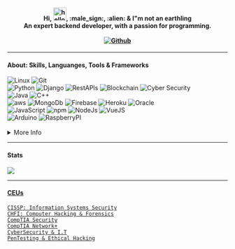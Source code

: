 <h4 align="center">
Hi, <img src="https://user-images.githubusercontent.com/61727167/114547962-cecc6b80-9c67-11eb-9697-b1c5a8c8ff46.gif" alt="hello" width="30px">, :male_sign:, :alien: & I"m not an earthling
<br>
An expert backend developer, with a passion for programming.
<br><br>
<a href="https://github.com/vicqtor"><img src="https://img.shields.io/badge/GitHub-white?style=for-the-badge&logo=github&logoColor=black" alt="Github"></a>
</h4>

<hr>
<h4 align="left"> About: Skills, Languanges, Tools & Frameworks </h4>
<div align="left">
<img src="https://img.shields.io/badge/Linux-000000?style=for-the-badge&logo=linux&logoColor=darkred" alt="Linux">
<img src="https://img.shields.io/badge/Git-F05032?style=for-the-badge&logo=git&logoColor=white" alt="Git">
<br>
<img src="https://img.shields.io/badge/Python-3776AB?style=for-the-badge&logo=python&logoColor=white" alt="Python">
<img src="https://img.shields.io/badge/Django-darkgreen?style=for-the-badge&logo=django" alt="Django">
<img src="https://img.shields.io/badge/RestApis-black?style=for-the-badge&logo=api" alt="RestAPIs">
<img src="https://img.shields.io/badge/Blockchain-000000?style=for-the-badge&logo=blockchain&logoColor=darkorange" alt="Blockchain">
<img src="https://img.shields.io/badge/Cyber Security-darkred?style=for-the-badge&logo=cyber&logoColor=black" alt="Cyber Security">
<br>
<img src="https://img.shields.io/badge/Java SE|EE|ME|FX-white?style=for-the-badge&logo=java&logoColor=darkred" alt="Java">
<img src="https://img.shields.io/badge/C++-000000?style=for-the-badge&logo=cplusplus&logoColor=3776AB" alt="C++">
<br>
<img src="https://img.shields.io/badge/aws-000000?style=for-the-badge&logo=amazon" alt="aws">
<img src="https://img.shields.io/badge/Mongo-00000F?style=for-the-badge&logo=mongodb" alt="MongoDb">
<img src="https://img.shields.io/badge/Firebase-ffca28?style=for-the-badge&logo=firebase&logoColor=black" alt="Firebase">
<img src="https://img.shields.io/badge/Heroku-430098?style=for-the-badge&logo=heroku&logoColor=white" alt="Heroku">
<img src="https://img.shields.io/badge/Oracle-000000?style=for-the-badge&logo=oracle&logoColor=darkred" alt="Oracle">
<br>
<img src="https://img.shields.io/badge/JavaScript-323330?style=for-the-badge&logo=javascript&logoColor=F7DF1E" alt="JavaScript">
<img src="https://img.shields.io/badge/npm-CB3837?style=for-the-badge&logo=npm&logoColor=white" alt="npm">
<img src="https://img.shields.io/badge/NodeJs-00000F?style=for-the-badge&logo=nodedotjs" alt="NodeJs">
<img src="https://img.shields.io/badge/VueJs-000000?style=for-the-badge&logo=vuedotjs" alt="VueJS">
<br>
<img src="https://img.shields.io/badge/Arduino-white?style=for-the-badge&logo=arduino&logoColor=3776AB" alt="Arduino">
<img src="https://img.shields.io/badge/Raspberry-white?style=for-the-badge&logo=raspberrypi&logoColor=darkred" alt="RaspberryPI">
</div>

<br>

<details>
<summary> More Info </summary>
<hr>
<div align="left">
<img src="https://img.shields.io/badge/Tensorflow-00000F?style=for-the-badge&logo=tensorflow" alt="Tensorflow">
<img src="https://img.shields.io/badge/Pytorch-000000?style=for-the-badge&logo=pytorch&logoColor=darkorange" alt="Pytorch">
<img src="https://img.shields.io/badge/Numpy-00000F?style=for-the-badge&logo=numpy&logoColor=white" alt="Numpy">
<img src="https://img.shields.io/badge/Pandas-3776AB?style=for-the-badge&logo=pandas&logoColor=white" alt="Pandas">
<img src="https://img.shields.io/badge/OpenCV-339933?style=for-the-badge&logo=opencv" alt="OpenCV">
<img src="https://img.shields.io/badge/Keras-white?style=for-the-badge&logo=keras&logoColor=red" alt="Keras">
<img src="https://img.shields.io/badge/MatPlotLib-00000F?style=for-the-badge&logo=scikitlearn&logoColor=white" alt="MatPlotLib">
<br>
<img src="https://img.shields.io/badge/Networks Engineering-white?style=for-the-badge&logo=cisco&logoColor=000000" alt="Networks Engineering">
<img src="https://img.shields.io/badge/Cloud Engineering (BaaS, IaaS, SaaS, PaaS)-ffca28?style=for-the-badge&logo=digitalocean&logoColor=black" alt="Cloud Engineering (BaaS, IaaS, SaaS, PaaS)">
<br>
<img src="https://img.shields.io/badge/Anaconda-000000.svg?&style=for-the-badge&logo=anaconda" alt="Anaconda">
<img src="https://img.shields.io/badge/Jupyter-F37626.svg?&style=for-the-badge&logo=Jupyter&logoColor=white" alt="Jupyter">
<br>
<img src="https://img.shields.io/badge/Tailwind-000000?style=for-the-badge&logo=tailwindcss" alt="TailwindCSS">
<img src="https://img.shields.io/badge/HTML5-E34F26?style=for-the-badge&logo=html5&logoColor=white" alt="HTML5">
<img src="https://img.shields.io/badge/CSS3-1572B6?style=for-the-badge&logo=css3&logoColor=white" alt="CSS3">
<img src="https://img.shields.io/badge/Flask-000000?style=for-the-badge&logo=flask&logoColor=white" alt="Flask">
<img src="https://img.shields.io/badge/ionic-3776AB?style=for-the-badge&logo=ionic&logoColor=white" alt="Ionic">
<img src="https://img.shields.io/badge/CapacitorJs-00000F?style=for-the-badge&logo=capacitor" alt="CapacitorJs">
<img src="https://img.shields.io/badge/express-00000F?style=for-the-badge&logo=express&logoColor=white" alt="Express">
</div>
</details>

<hr>
<h4 align="left"> Stats </h4>
<a href="https://github.com/vicqtor/github-readme-stats"><img align="center" src="https://github-readme-stats.vercel.app/api/top-langs/?username=vicqtor&layout=compact&theme=buefy&hide_border=true"/>

<hr>
<h4 align="left"> CEUs </h4>
<code>CISSP: Information Systems Security</code><br>
<code>CHFI: Computer Hacking & Forensics</code><br>
<code>CompTIA Security</code><br>
<code>CompTIA Network+</code><br>
<code>CyberSecurity & I.T</code><br>
<code>PenTesting & Ethical Hacking</code><br>

<!--
<a href="https://github.com/vicqtor/github-readme-stats"><img align="center" src="https://github-readme-stats.vercel.app/api?username=vicqtor&show_icons=true&include_all_commits=true&theme=buefy&hide_border=true" alt="Victor"s github stats" /></a>
-->
  
